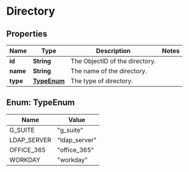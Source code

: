 
# Directory

## Properties
Name | Type | Description | Notes
------------ | ------------- | ------------- | -------------
**id** | **String** | The ObjectID of the directory. | 
**name** | **String** | The name of the directory. | 
**type** | [**TypeEnum**](#TypeEnum) | The type of directory. | 


<a name="TypeEnum"></a>
## Enum: TypeEnum
Name | Value
---- | -----
G_SUITE | &quot;g_suite&quot;
LDAP_SERVER | &quot;ldap_server&quot;
OFFICE_365 | &quot;office_365&quot;
WORKDAY | &quot;workday&quot;



